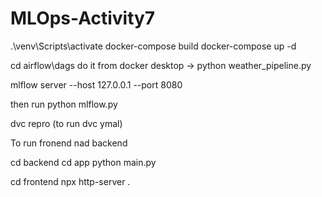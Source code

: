# MLOps-Activity7
.\venv\Scripts\activate
docker-compose build
docker-compose up -d

cd airflow\dags
do it from docker desktop ->   python weather_pipeline.py



mlflow server --host 127.0.0.1 --port 8080

then run python mlflow.py


dvc repro
(to run dvc ymal)


To run fronend nad backend

cd backend
cd app
python main.py

cd frontend
npx http-server .
